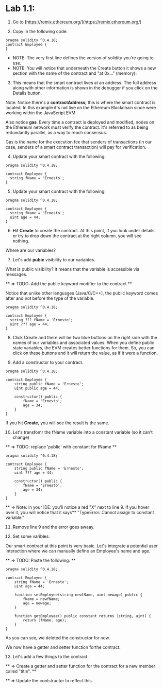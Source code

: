 # Lab 1.1: 

1. Go to [https://remix.ethereum.org/](https://remix.ethereum.org/)

2. Copy in the following code:

```solidity
pragma solidity ^0.4.18;
contract Employee {
}
```

* NOTE: The very first line defines the version of solidity you're going to use.
* NOTE: You will notice that underneath the Create button it shows a new section with the name of the contract and "at 0x..." (memory):

3. This means that the smart contract lives at an address. The full address along with
other information is shown in the debugger if you click on the Details button.

Note: Notice there's a **contractAddress**; this is where the smart contract is located. In this example it's not live on the Ethereum Blockchain since were working within the JavaScript EVM.

Also notice **gas**. Every time a contract is deployed and modified, nodes on the Ethereum network must verify the contract. It's referred to as being redundantly parallel, as a way to reach consensus.

Gas is the name for the execution fee that senders of transactions (in our case, senders of a smart contract transaction) will pay for verification.

4. Update your smart contract with the following:

```solidity
pragma solidity ^0.4.18;

contract Employee {
  string fName = 'Ernesto';
}
```

5. Update your smart contract with the following 

```solidity
pragma solidity ^0.4.18;

contract Employee {
  string fName = 'Ernesto';
  uint age = 44;
}
```

6. Hit **Create** to create the contract. At this point, if you look under details or
   try to drop down the contract at the right column, you will see nothing.

Where are our variables?

7. Let's add **pubic** visibility to our variables. 

What is public visibility?  It means that the variable is accessible via messages.

** => TODO: Add the public keyword modifier to the contract **

Notice that unlike other languages (Java/C/C++), the public keyword comes after and not before the type of the variable.

```solidity
pragma solidity ^0.4.18;

contract Employee {
  string ??? fName = 'Ernesto';
  uint ??? age = 44;
}
```

8. Click Create and there will be two blue buttons on the right side with the names of our variables and associated values.
 When you define public state variables, the EVM creates better functions for
 them. So, you can click on these buttons and it will return the value, as if it
 were a function.

9. Add a constructor to your contract.

```solidity
pragma solidity ^0.4.18;

contract Employee {
    string public fName = 'Ernesto';
    uint public age = 44;

    constructor() public {
        fName = 'Ernesto';
        age = 34;
    }
}
```

If you hit **Create**, you will see the result is the same.

10. Let's transfomr the fName variable into a constant variable (so it can't change)

** => TODO: replace 'public' with constant for fName **

```solidity
pragma solidity ^0.4.18;

contract Employee {
    string public fName = 'Ernesto';
    uint ??? age = 44;

    constructor() public {
        fName = 'Ernesto';
        age = 34;
    }
}
```

** => Note: In your IDE: you'll notice a red "X" next to line 9.  If you hover over it, you will notice that it says**
"TypeError: Cannot assign to constant variable."

11. Remove line 9 and the error goes awaay.

12. Set some varibles:

Our smart contract at this point is very basic. Let's integrate a potential user
interaction where we can manually define an Employee's name and age.
 
** => TODO: Paste the following: **

```solidity
pragma solidity ^0.4.18;

contract Employee {
    string fName = 'Ernesto';
    uint age = 44;

    function setEmployee(string newfName, uint newage) public {
        fName = newfName;
        age = newage;
    }
    
    function getEmployee() public constant returns (string, uint) {
        return (fName, age);
    }
}
```

As you can see, we deleted the constructor for now.

We now have a getter and setter function forthe contract.

13. Let's add a few things to the contract.

** => Create a getter and setter function for the contract for a new member called "title". **

** => Update the contstructor to reflect this. 

